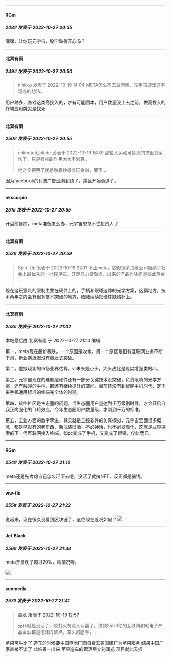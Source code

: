

*****

####  RGm  
##### 248#       发表于 2022-10-27 20:35

嘿嘿，让你玩元宇宙，股价跌得开心吗？



*****

####  北冥有雨  
##### 249#       发表于 2022-10-27 20:50

<blockquote>nihilxp 发表于 2022-10-19 14:04
META怎么不去做游戏，元宇宙游戏这不现成的想法。</blockquote>
用户越多，游戏这类高投入的，才有可能回本，用户数量没上去之前，做高投入的终端应用类就是找死



*****

####  北冥有雨  
##### 250#       发表于 2022-10-27 20:55

<blockquote>unlimited_blade 发表于 2022-10-19 16:39
那些大运动可是真的搞出真家伙了，只是有些副作用太大不划算。

他这个摆明了就是急着抄概念玩金融，要不 ...</blockquote>
因为facebook的付费广告业务到顶了，并且开始衰退了。

*****

####  nkscorpio  
##### 251#       发表于 2022-10-27 20:55

开盘前暴跌，meta准备怎么办，元宇宙忽悠不住投资人了

*****

####  北冥有雨  
##### 252#       发表于 2022-10-27 20:59

<blockquote>Spin-Up 发表于 2022-10-19 22:11
不止meta，貌似很多顶级公司吸纳了社会上最优秀的一批程序员，开足马力使劲造，出来的产品为啥还是如此草台 ...</blockquote>
现在这玩意儿的限制主要在硬件上的，手柄和眼球追踪的光学方案，这俩地方，技术两年之内会有很多技术突破的地方，陆陆续续把硬件缺陷补上。



*****

####  北冥有雨  
##### 253#       发表于 2022-10-27 21:02

 本帖最后由 北冥有雨 于 2022-10-27 21:10 编辑 

第一，meta现在股价暴跌，一个原因是收水，另一个原因是旧有互联网业务不断下滑，新业务迟迟没有爆发式突破。

第二，虚拟现实的市场业界估算，vr未来是小头，大头占比是现实增强类的ar。

第三，元宇宙现在的难题是硬件还有一部分关键技术没突破，负责眼睛的光学方案，还有触碰的手柄，都还有继续提升的空间。目前还没有到智能手机时代，定下来手机通用标准的终端完全体的时期。

第四，软件社区是生态圈的问题，当生态圈用户量达到千万级别时候，才会开启自我正向强化的飞轮效应，今年生态圈用户数量级，才刚到千万的标准。

第五，工业方面的数字孪生，其实就是工控软件的仿真模拟，元宇宙里面很多概念，都是早就有的老东西，新瓶装旧酒，不必神话，也不必妖魔化，这就是业界探索的下一代互联网接入终端，如pc变成了手机，又变成了眼镜，仅此而已。

*****

####  RGm  
##### 254#       发表于 2022-10-27 21:10

meta还是先考虑自己怎么活下去吧。没活了就搞NFT，反正都是骗钱。



*****

####  ww-tls  
##### 255#       发表于 2022-10-27 21:22

说起来，现在很久没看到区块链了，这位现在近况如何？<img src="https://static.saraba1st.com/image/smiley/face2017/048.png" referrerpolicy="no-referrer">



*****

####  Jet.Black  
##### 256#       发表于 2022-10-27 21:38

meta开盘跌了超过20%，啥情况啊。

<img src="https://static.saraba1st.com/image/smiley/face2017/105.png" referrerpolicy="no-referrer">

*****

####  sunmedia  
##### 257#       发表于 2022-10-27 21:41

<blockquote><a href="httphttps://bbs.saraba1st.com/2b/forum.php?mod=redirect&amp;goto=findpost&amp;pid=57987009&amp;ptid=2100436" target="_blank">高龙 发表于 2022-10-19 12:57</a>

无非就是没活了，咬打火机没人认罢了。过顶2500亿的互联网和轻电子产品企业都是泡沫的顶点，空头的肥羊， ...</blockquote>
苹果可牛比了 造车的时候要中国电池厂商自费去美国建厂为苹果服务 结果中国厂家直接不谈了 此结果一出来 苹果造车的管理层立刻润光 项目就此夭折


